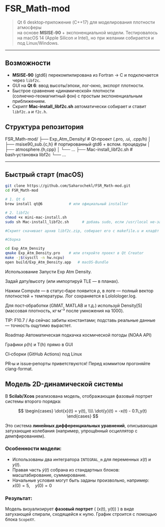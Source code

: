 # FSR_Math-mod

> Qt 6 desktop‑приложение (C++17) для моделирования плотности атмосферы  
> на основе **MSISE‑90** + экспоненциальной модели. Тестировалось на macOS 14
(Apple Silicon и Intel), но при желании собирается и под Linux/Windows.

---

## Возможности

* **MSISE‑90** (gtd6) перекомпилирована из Fortran → C и подключается через
  `libf2c`.
* GUI на **Qt 6**: ввод высоты/эпохи, лог‑окно, экспорт плотности.
* Быстрое сравнение «динамической» плотности (солнечно‑геомагнитный фон)
  с простым экспоненциальным приближением.
* Скрипт **Mac‑install_libf2c.sh** автоматически собирает и ставит
  `libf2c.a` и `f2c.h`.

## Структура репозитория

FSR_Math-mod/ 
├── Exp_Atm_Density/ # Qt‑проект (.pro, .ui, .cpp/h) 
│ ├── msise90_sub.{c,h} # портированный gtd6 + вспом. процедуры 
│ ├── atmosphere.{h,cpp} 
│ └── ... 
├── Mac-install_libf2c.sh # bash‑установка libf2c 
└── ...

---

## Быстрый старт (macOS)

```bash
git clone https://github.com/Saharochekl/FSR_Math-mod.git
cd FSR_Math-mod

# 1. Qt 6
brew install qt@6            # или официальный installer

# 2. libf2c
chmod +x mini-mac-install.sh
sudo sh Mac-install_libf2c.sh      # добавь sudo, если /usr/local не‑записываем

#Скрипт скачивает архив libf2c.zip, собирает его c makefile.u и кладёт libf2c.a / f2c.h в /usr/local (Intel) или /opt/homebrew (Apple Silicon)

#Сборка

cd Exp_Atm_Density
qmake Exp_Atm_Density.pro    # или откройте проект в Qt Creator
make -j$(sysctl -n hw.ncpu)
open build/Exp_Atm_Density.app   # macOS‑Bundle
```

Использование
Запусти Exp Atm Density.

Задай дату/высоту (или импортируй TLE — в планах).

Нажми Compute — в статус‑баре появится ρ, в логе — полный вектор плотностей + температуры. Лог сохраняется в Lololologer.log.

Для пост‑обработки (GMAT, MATLAB и т.д.) используй Density[5] (массовая плотность, кг·м⁻³ после умножения на 1000).

TIP: F10.7 / Ap сейчас забиты константами; подставь реальные данные ― точность ощутимо вырастет.

Roadmap
 Автоматическая подкачка космической погоды (NOAA API)

 Графики ρ(h) и T(h) прямо в GUI

 CI‑сборки (GitHub Actions) под Linux

PR‑ы и issue‑репорты приветствуются! Перед коммитом прогоняйте clang-format.


## Модель 2D-динамической системы

В **Scilab/Xcos** реализована модель, отображающая фазовый портрет системы второго порядка:

$$
\begin{cases}
\dot{x}(t) = y(t), \\\\
\dot{y}(t) = -x(t) - 0.1\,y(t)
\end{cases}
$$

Это система **линейных дифференциальных уравнений**, описывающая затухающие колебания (например, упрощённый осциллятор с демпфированием).

### Особенности модели:

- Использованы два интегратора `INTEGRAL_m` для переменных $x(t)$ и $y(t)$.
- Правая часть $\dot{y}(t)$ собрана из стандартных блоков: масштабирование, суммирование.
- Начальные условия могут быть заданы произвольно, например: $x(0) = 5,\quad y(0) = 0$

### Результат:
Модель визуализирует **фазовый портрет** \( (x(t), y(t)) \) в виде затухающей спирали, сходящейся к нулю. График строится с помощью блока `ScopeXY`.